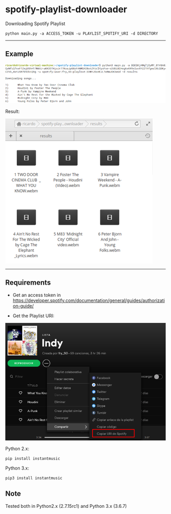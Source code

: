 # spotify-playlist-downloader
Downloading Spotify Playlist

```
python main.py -a ACCESS_TOKEN -u PLAYLIST_SPOTIFY_URI -d DIRECTORY
```

--------------------------------------------------



## Example


![Screenshot](images/2.png)


Result:

![Screenshot](images/3.png)


--------------------------------------------------

## Requirements

- Get an access token in https://developer.spotify.com/documentation/general/guides/authorization-guide/

- Get the Playlist URI:

![Screenshot](images/1.png)


Python 2.x:

```
pip install instantmusic
```

Python 3.x:

```
pip3 install instantmusic
```

## Note

Tested both in Python2.x (2.7.15rc1) and Python 3.x (3.6.7)
